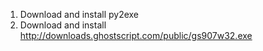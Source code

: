 1. Download and install py2exe
2. Download and install http://downloads.ghostscript.com/public/gs907w32.exe
